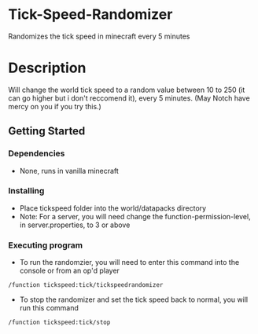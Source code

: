 # Tick-Speed-Randomizer
Randomizes the tick speed in minecraft every 5 minutes

# Description

Will change the world tick speed to a random value between 10 to 250 (it can go higher but i don't reccomend it), every 5 minutes.
(May Notch have mercy on you if you try this.)

## Getting Started

### Dependencies

* None, runs in vanilla minecraft

### Installing

* Place tickspeed folder into the world/datapacks directory
* Note: For a server, you will need change the function-permission-level, in server.properties, to 3 or above

### Executing program

* To run the randomzier, you will need to enter this command into the console or from an op'd player
```
/function tickspeed:tick/tickspeedrandomizer
```
* To stop the randomizer and set the tick speed back to normal, you will run this command
```
/function tickspeed:tick/stop
```
